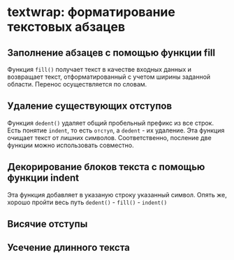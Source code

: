 # textwrap: форматирование текстовых абзацев

## Заполнение абзацев с помощью функции fill

Функция `fill()` получает текст в качестве входных данных и возвращает текст, отформатированный с учетом ширины заданной области. Перенос осуществляется по словам.

## Удаление существующих отступов

Функция `dedent()` удаляет общий пробельный префикс из все строк. Есть понятие `indent`, то есть `отступ`, а `dedent` - их удаление. Эта функция очищает текст от лишних символов. Соответственно, посление две функции можно использовать совместно.

## Декорирование блоков текста с помощью функции indent

Эта функция добавляет в указаную строку указанный символ. Опять же, хорошо пройти весь путь `dedent()` - `fill()` - `indent()`

## Висячие отступы

## Усечение длинного текста
